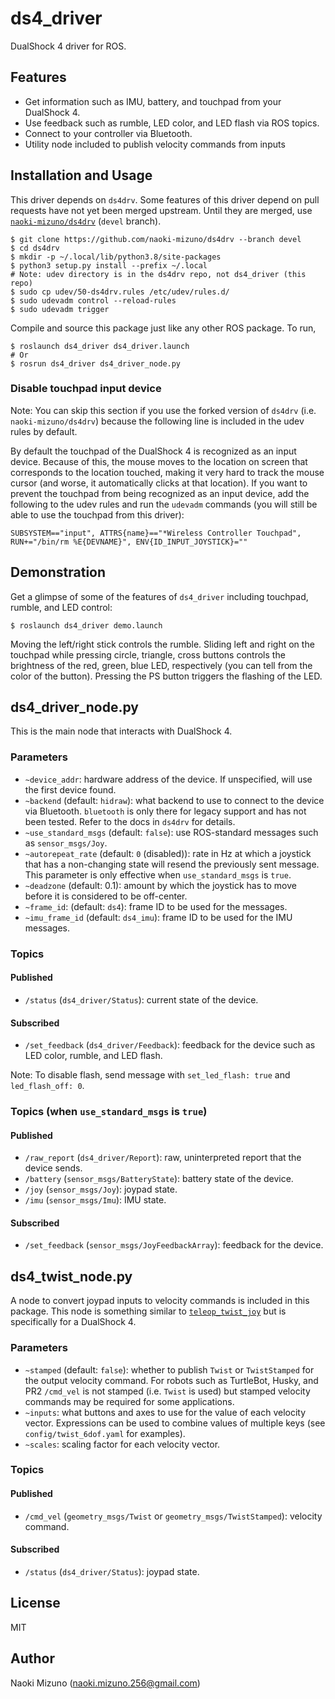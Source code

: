 # ds4_driver

DualShock 4 driver for ROS.

## Features

- Get information such as IMU, battery, and touchpad from your DualShock 4.
- Use feedback such as rumble, LED color, and LED flash via ROS topics.
- Connect to your controller via Bluetooth.
- Utility node included to publish velocity commands from inputs

## Installation and Usage

This driver depends on `ds4drv`. Some features of this driver depend on pull
requests have not yet been merged upstream. Until they are merged, use
[`naoki-mizuno/ds4drv`](https://github.com/naoki-mizuno/ds4drv/tree/devel)
(`devel` branch).

```console
$ git clone https://github.com/naoki-mizuno/ds4drv --branch devel
$ cd ds4drv
$ mkdir -p ~/.local/lib/python3.8/site-packages
$ python3 setup.py install --prefix ~/.local
# Note: udev directory is in the ds4drv repo, not ds4_driver (this repo)
$ sudo cp udev/50-ds4drv.rules /etc/udev/rules.d/
$ sudo udevadm control --reload-rules
$ sudo udevadm trigger
```

Compile and source this package just like any other ROS package. To run,

```console
$ roslaunch ds4_driver ds4_driver.launch
# Or
$ rosrun ds4_driver ds4_driver_node.py
```

### Disable touchpad input device

Note: You can skip this section if you use the forked version of `ds4drv`
(i.e. `naoki-mizuno/ds4drv`) because the following line is included in the
udev rules by default.

By default the touchpad of the DualShock 4 is recognized as an input device.
Because of this, the mouse moves to the location on screen that corresponds to
the location touched, making it very hard to track the mouse cursor (and
worse, it automatically clicks at that location). If you want to prevent the
touchpad from being recognized as an input device, add the following to the
udev rules and run the `udevadm` commands (you will still be able to use the
touchpad from this driver):

```
SUBSYSTEM=="input", ATTRS{name}=="*Wireless Controller Touchpad", RUN+="/bin/rm %E{DEVNAME}", ENV{ID_INPUT_JOYSTICK}=""
```

## Demonstration

Get a glimpse of some of the features of `ds4_driver` including touchpad,
rumble, and LED control:

```
$ roslaunch ds4_driver demo.launch
```

Moving the left/right stick controls the rumble. Sliding left and right on the
touchpad while pressing circle, triangle, cross buttons controls the
brightness of the red, green, blue LED, respectively (you can tell from the
color of the button).  Pressing the PS button triggers the flashing of the
LED.

## ds4_driver_node.py

This is the main node that interacts with DualShock 4.

### Parameters

- `~device_addr`: hardware address of the device. If unspecified, will use the
  first device found.
- `~backend` (default: `hidraw`): what backend to use to connect to the device
  via Bluetooth. `bluetooth` is only there for legacy support and has not been
  tested. Refer to the docs in `ds4drv` for details.
- `~use_standard_msgs` (default: `false`): use ROS-standard messages such as
  `sensor_msgs/Joy`.
- `~autorepeat_rate` (default: `0` (disabled)): rate in Hz at which a joystick
  that has a non-changing state will resend the previously sent message. This
  parameter is only effective when `use_standard_msgs` is `true`.
- `~deadzone` (default: 0.1): amount by which the joystick has to move before
  it is considered to be off-center.
- `~frame_id`: (default: `ds4`): frame ID to be used for the messages.
- `~imu_frame_id` (default: `ds4_imu`): frame ID to be used for the IMU
  messages.

### Topics

#### Published

- `/status` (`ds4_driver/Status`): current state of the device.

#### Subscribed

- `/set_feedback` (`ds4_driver/Feedback`): feedback for the device such as
  LED color, rumble, and LED flash.

Note: To disable flash, send message with `set_led_flash: true` and
`led_flash_off: 0`.


### Topics (when `use_standard_msgs` is `true`)

#### Published

- `/raw_report` (`ds4_driver/Report`): raw, uninterpreted report that the device
  sends.
- `/battery` (`sensor_msgs/BatteryState`): battery state of the device.
- `/joy` (`sensor_msgs/Joy`): joypad state.
- `/imu` (`sensor_msgs/Imu`): IMU state.

#### Subscribed

- `/set_feedback` (`sensor_msgs/JoyFeedbackArray`): feedback for the device.

## ds4_twist_node.py

A node to convert joypad inputs to velocity commands is included in this
package. This node is something similar to
[`teleop_twist_joy`](http://wiki.ros.org/teleop_twist_joy) but is specifically
for a DualShock 4.

### Parameters

- `~stamped` (default: `false`): whether to publish `Twist` or `TwistStamped`
  for the output velocity command. For robots such as TurtleBot, Husky, and
  PR2 `/cmd_vel` is not stamped (i.e.  `Twist` is used) but stamped velocity
  commands may be required for some applications.
- `~inputs`: what buttons and axes to use for the value of each velocity
  vector. Expressions can be used to combine values of multiple keys (see
  `config/twist_6dof.yaml` for examples).
- `~scales`: scaling factor for each velocity vector.

### Topics

#### Published

- `/cmd_vel` (`geometry_msgs/Twist` or `geometry_msgs/TwistStamped`): velocity
  command.

#### Subscribed

- `/status` (`ds4_driver/Status`): joypad state.

## License

MIT

## Author

Naoki Mizuno (naoki.mizuno.256@gmail.com)
